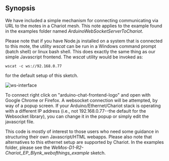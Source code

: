 ## Synopsis

We have included a simple mechanism for connecting communicating via URL to the motes in a Chariot mesh. This note applies to the example found in the examples folder named *ArduinoWebSocketServerToChariot*. 

Please note that if you have Node.js installed on a system that is connected to this mote, the utility *wscat* can be run in a Windows command prompt (batch shell) or linux bash shell. This does exactly the same thing as our simple Javascript frontend. The *wscat* utility would be invoked as:

    wscat -c ws://92.168.0.77
    
for the default setup of this sketch.

![ws-interface](https://static1.squarespace.com/static/5665efb6c647add60e3ed416/585571412994ca4821a326ac/585571d89de4bb0a69e41bab/1481996546061/Chariot-web-of-things-chat.GIF?format=500w "Websocket interface to Chariot mesh")

To connect right click on "arduino-chat-frontend-logo" and open with Google Chrome or Firefox. A websocket connection will
be attempted, by way of a popup screen. If your Arduino/Ethernet/Chariot stack is operating with a different IP address
(i.e., not 192.168.0.77--the default for the Websocket library), you can change it in the popup or simply edit the
javascript file.

This code is mostly of interest to those users who need some guidance in structuring their own Javascript/HTML webapps. Please also note that alternatives to this ethernet setup are supported by Chariot. In the examples folder, please see the *WeMos-D1-R2-Chariot_EP_Blynk_webofthings_example* sketch.
